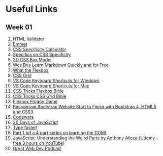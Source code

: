 # Useful Links
## Week 01
1. <a href="https://validator.w3.org/#validate_by_input" target="_blank">HTML Validator</a>
2. <a href="https://www.youtube.com/watch?v=5BIAdWNcr8Y" target="_blank">Emmet</a>
3. <a href="https://specificity.keegan.st/" target="_blank">CSS Specificity Calculator</a>
4. <a href="https://css-tricks.com/specifics-on-css-specificity/" target="_blank">Specifics on CSS Specificity</a> 
5. <a href="https://hicks.design/journal/3d-css-box-model" target="_blank">3D CSS Box Model</a>
6. <a href="https://wesbos.com/mastering-markdown" target="_blank">Wes Bos Learn Markdown Quickly and for Free</a>
7. <a href="https://flexbox.io/" target="_blank">What the Flexbox</a>
8. <a href="https://cssgrid.io/" target="_blank">CSS Grid</a>
9. <a href="https://code.visualstudio.com/shortcuts/keyboard-shortcuts-windows.pdf" target="_blank">VS Code Keyboard Shortcuts for Windows</a>
10. <a href="https://code.visualstudio.com/shortcuts/keyboard-shortcuts-macos.pdf" target="_blank">VS Code Keyboard Shortcuts for Mac</a>
11. <a href="https://css-tricks.com/snippets/css/a-guide-to-flexbox/" target="_blank">CSS Tricks Flexbox Bible</a>
12. <a href="https://css-tricks.com/snippets/css/complete-guide-grid/" target="_blank">CSS Tricks CSS Grid Bible</a>
13. <a href="https://flexboxfroggy.com/" target="_blank">Flexbox Froggy Game</a>
14. <a href="https://www.youtube.com/watch?v=9cKsq14Kfsw" target="_blank">Responsive Bootstrap Website Start to Finish with Bootstrap 4, HTML5 and CSS3</a>
15. <a href="https://www.codewars.com/" target="_blank">Codewars</a>
16. <a href="https://javascript30.com/" target="_blank">30 Days of JavaScript</a>
17. <a href="https://typing.io/" target="_blank">Type faster!</a>
18. <a href="https://www.youtube.com/watch?v=0ik6X4DJKCc" target="_blank">Part 1 (of a 4 part series on learning the DOM)</a>
19. <a href="https://www.udemy.com/course/understand-javascript/" target="_blank">JavaScript: Understanding the Weird Parts by Anthony Alicea (Udemy - free 3 hours on YouTube)</a>
20. <a href="https://syntax.fm/" target="_blank">Great Web Dev Podcast</a>
